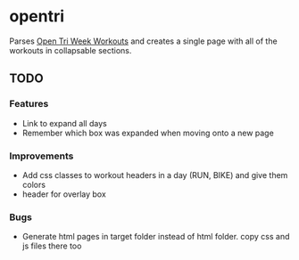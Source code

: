 # opentri
Parses [Open Tri Week Workouts](http://opentri-training.com/free/ultra/index.htm) and creates a single page with all of the workouts in collapsable sections.  

## TODO
### Features
* Link to expand all days
* Remember which box was expanded when moving onto a new page

### Improvements
* Add css classes to workout headers in a day (RUN, BIKE) and give them colors
* header for overlay box

### Bugs
* Generate html pages in target folder instead of html folder. copy css and js files there too
